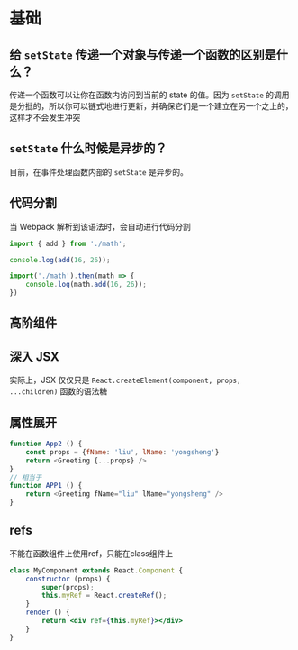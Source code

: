 # 基础

 ## 给 `setState` 传递一个对象与传递一个函数的区别是什么？



传递一个函数可以让你在函数内访问到当前的 state 的值。因为 `setState` 的调用是分批的，所以你可以链式地进行更新，并确保它们是一个建立在另一个之上的，这样才不会发生冲突

## `setState` 什么时候是异步的？

目前，在事件处理函数内部的 `setState` 是异步的。

## 代码分割

当 Webpack 解析到该语法时，会自动进行代码分割

```js
import { add } from './math';

console.log(add(16, 26));
```

```js
import('./math').then(math => {
    console.log(math.add(16, 26));
})
```

## 高阶组件



## 深入 JSX

实际上，JSX 仅仅只是 `React.createElement(component, props, ...children)` 函数的语法糖

## 属性展开

```js
function App2 () {
    const props = {fName: 'liu', lName: 'yongsheng'}
    return <Greeting {...props} />
}
// 相当于
function APP1 () {
    return <Greeting fName="liu" lName="yongsheng" />
}
```

## refs

不能在函数组件上使用ref，只能在class组件上

```jsx
class MyComponent extends React.Component {
    constructor (props) {
        super(props);
        this.myRef = React.createRef();
    }
    render () {
        return <div ref={this.myRef}></div>
    }
}
```
